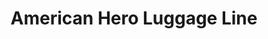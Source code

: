 ---
layout: project
active: true
permalink: /hartmann__luggage/
order: 07
title: "American Hero Luggage Line"
client: "Hartmann"
year: 2005
sector: "Travel goods"
link: "https://shop.hartmann.com/home"
description: "A line of luggage for the business traveler"
brief:  "Hartmann wanted to evolve their mature brand for a new younger audience, but keep their strong visual identity of timeless bags made of belting leather."
solution: "We integrated a soft-modern curved face onto the classic rounded rectangular shape, to create a unisex design language that resonates with young urban professionals."
quote:
awards:
services:
- "design research"
- "form exploration"
- "2D CAD"
- "design documentation (tech pack)"
main_image: "/assets/images/projects/hartmann__luggage/h_w_Hartmann Luggage.jpg"
images:
 - "/assets/images/projects/hartmann__luggage/p_w_Hartmann Luggage_01.jpg"
 - "/assets/images/projects/hartmann__luggage/p_w_Hartmann Luggage_02.jpg"
 - "/assets/images/projects/hartmann__luggage/p_w_Hartmann Luggage_03.jpg"
---
